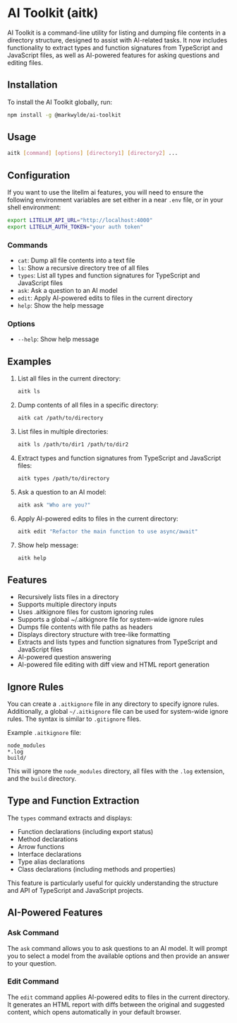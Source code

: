 # AI Toolkit (aitk)

AI Toolkit is a command-line utility for listing and dumping file contents in a directory structure, designed to assist with AI-related tasks. It now includes functionality to extract types and function signatures from TypeScript and JavaScript files, as well as AI-powered features for asking questions and editing files.

## Installation

To install the AI Toolkit globally, run:

```bash
npm install -g @markwylde/ai-toolkit
```

## Usage

```bash
aitk [command] [options] [directory1] [directory2] ...
```

## Configuration
If you want to use the litellm ai features, you will need to ensure the following environment
variables are set either in a near `.env` file, or in your shell environment:

```bash
export LITELLM_API_URL="http://localhost:4000"
export LITELLM_AUTH_TOKEN="your auth token"
```

### Commands

- `cat`: Dump all file contents into a text file
- `ls`: Show a recursive directory tree of all files
- `types`: List all types and function signatures for TypeScript and JavaScript files
- `ask`: Ask a question to an AI model
- `edit`: Apply AI-powered edits to files in the current directory
- `help`: Show the help message

### Options

- `--help`: Show help message

## Examples

1. List all files in the current directory:
   ```bash
   aitk ls
   ```

2. Dump contents of all files in a specific directory:
   ```bash
   aitk cat /path/to/directory
   ```

3. List files in multiple directories:
   ```bash
   aitk ls /path/to/dir1 /path/to/dir2
   ```

4. Extract types and function signatures from TypeScript and JavaScript files:
   ```bash
   aitk types /path/to/directory
   ```

5. Ask a question to an AI model:
   ```bash
   aitk ask "Who are you?"
   ```

6. Apply AI-powered edits to files in the current directory:
   ```bash
   aitk edit "Refactor the main function to use async/await"
   ```

7. Show help message:
   ```bash
   aitk help
   ```

## Features

- Recursively lists files in a directory
- Supports multiple directory inputs
- Uses .aitkignore files for custom ignoring rules
- Supports a global ~/.aitkignore file for system-wide ignore rules
- Dumps file contents with file paths as headers
- Displays directory structure with tree-like formatting
- Extracts and lists types and function signatures from TypeScript and JavaScript files
- AI-powered question answering
- AI-powered file editing with diff view and HTML report generation

## Ignore Rules

You can create a `.aitkignore` file in any directory to specify ignore rules. Additionally, a global `~/.aitkignore` file can be used for system-wide ignore rules. The syntax is similar to `.gitignore` files.

Example `.aitkignore` file:
```
node_modules
*.log
build/
```

This will ignore the `node_modules` directory, all files with the `.log` extension, and the `build` directory.

## Type and Function Extraction

The `types` command extracts and displays:
- Function declarations (including export status)
- Method declarations
- Arrow functions
- Interface declarations
- Type alias declarations
- Class declarations (including methods and properties)

This feature is particularly useful for quickly understanding the structure and API of TypeScript and JavaScript projects.

## AI-Powered Features

### Ask Command
The `ask` command allows you to ask questions to an AI model. It will prompt you to select a model from the available options and then provide an answer to your question.

### Edit Command
The `edit` command applies AI-powered edits to files in the current directory. It generates an HTML report with diffs between the original and suggested content, which opens automatically in your default browser.
